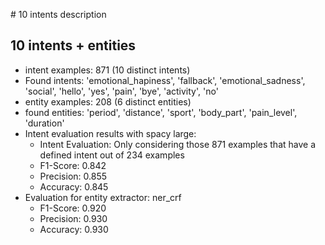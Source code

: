 # 10 intents description
## 10 intents + entities

* intent examples: 871 (10 distinct intents)
* Found intents: 'emotional_hapiness', 'fallback', 'emotional_sadness', 'social', 'hello', 'yes', 'pain', 'bye', 'activity', 'no'
* entity examples: 208 (6 distinct entities)
* found entities: 'period', 'distance', 'sport', 'body_part', 'pain_level', 'duration'
* Intent evaluation results with spacy large:
	* Intent Evaluation: Only considering those 871 examples that have a defined intent out of 234 examples
	* F1-Score:  0.842
	* Precision: 0.855
	* Accuracy:  0.845
* Evaluation for entity extractor: ner_crf 
	* F1-Score:  0.920
	* Precision: 0.930
	* Accuracy:  0.930





